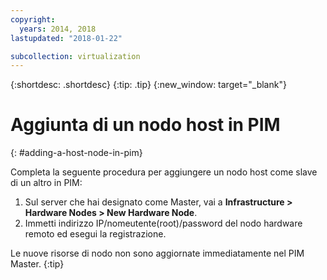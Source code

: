 ```yaml
---
copyright:
  years: 2014, 2018
lastupdated: "2018-01-22"

subcollection: virtualization
---
```

{:shortdesc: .shortdesc}
{:tip: .tip}
{:new_window: target="_blank"}

# Aggiunta di un nodo host in PIM
{: #adding-a-host-node-in-pim}

Completa la seguente procedura per aggiungere un nodo host come slave di un altro in PIM:

1. Sul server che hai designato come Master, vai a **Infrastructure > Hardware Nodes > New Hardware Node**.
2. Immetti indirizzo IP/nomeutente(root)/password del nodo hardware remoto ed esegui la registrazione.

Le nuove risorse di nodo non sono aggiornate immediatamente nel PIM Master.
{:tip}
